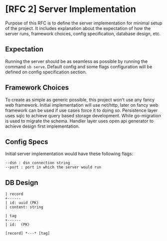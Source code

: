 # [RFC 2] Server Implementation

Purpose of this RFC is to define the server implementation for minimal setup of the project. It includes explanation about the expectation of how the server runs, framework choices, config specification, database design, etc.

## Expectation
Running the server should be as seamless as possible by running the command `sb serve`. Default config and some flags configuration will be defined on config specification section.

## Framework Choices
To create as simple as generic possible, this project won't use any fancy web framework. Initial implementation will use net/http, later on fancy web framework can be used if use cases force it to doing so.
Persistence layer uses sqlc to achieve query based storage development. While go-migration is used to migrate the schema.
Handler layer uses open api generator to achieve design first implementation.

## Config Specs

Initial server implementation would have these following flags:
```
--dsn : dsn connection string
--port : port in which the server would run
```

## DB Design

```
| record 
+------
| id: uuid (PK)
| content: string
```

```
| tag
+------
| id:  (PK)
```

```
[record] *---* [tag]
```